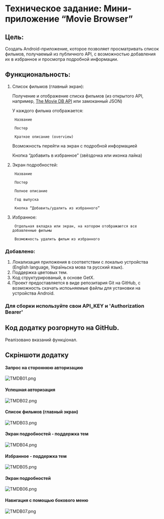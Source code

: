 # Техническое задание: Мини-приложение “Movie Browser”

## Цель:

Создать Android-приложение, которое позволяет просматривать список фильмов, получаемый из публичного API, с возможностью добавления их в избранное и просмотра подробной информации.

## Функциональность:

1. Список фильмов (главный экран):
    
    Получение и отображение списка фильмов (из открытого API, например, [The Movie DB API](https://developers.themoviedb.org/3/getting-started/introduction) или замоканный JSON)

    У каждого фильма отображается:

        Название

        Постер

        Краткое описание (overview)

    Возможность перейти на экран с подробной информацией

    Кнопка “добавить в избранное” (звёздочка или иконка лайка)

2. Экран подробностей:

        Название

        Постер

        Полное описание

        Год выпуска

        Кнопка “Добавить/удалить из избранного”

3. Избранное:

        Отдельная вкладка или экран, на котором отображаются все добавленные фильмы

        Возможность удалить фильм из избранного

### Добавлено:
1. Локализация приложения в соответствии с локалью устройства (English language, Україньска мова та русский язык).
2. Поддержка цветовых тем.
3. Код структурированый, в основе GetX.
4. Проект предоставляется в виде репозитария Git на GitHub, с возможность скачать испоьняемые файлы для установки на устройства Android.

### Для сборки используйте свои API_KEY и 'Authorization Bearer'


## Код додатку розгорнуто на GitHub.
Реалізовано вказаний функціонал. 
## Скріншоти додатку

#### Запрос на стороннюю авторизацию
![TMDB01.png](/screenshots/TMDB01.png)

#### Успешная авторизация
![TMDB02.png](/screenshots/TMDB02.png)

#### Список фильмов (главный экран)
![TMDB03.png](/screenshots/TMDB03.png)

#### Экран подробностей - поддержка тем
![TMDB04.png](/screenshots/TMDB04.png)

#### Избранное - поддержка тем
![TMDB05.png](/screenshots/TMDB05.png)

#### Экран подробностей
![TMDB06.png](/screenshots/TMDB06.png)

#### Навигация с помощью бокового меню
![TMDB07.png](/screenshots/TMDB07.png)
